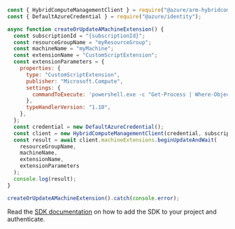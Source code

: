 ```javascript
const { HybridComputeManagementClient } = require("@azure/arm-hybridcompute");
const { DefaultAzureCredential } = require("@azure/identity");

async function createOrUpdateAMachineExtension() {
  const subscriptionId = "{subscriptionId}";
  const resourceGroupName = "myResourceGroup";
  const machineName = "myMachine";
  const extensionName = "CustomScriptExtension";
  const extensionParameters = {
    properties: {
      type: "CustomScriptExtension",
      publisher: "Microsoft.Compute",
      settings: {
        commandToExecute: 'powershell.exe -c "Get-Process | Where-Object { $_.CPU -lt 100 }"',
      },
      typeHandlerVersion: "1.10",
    },
  };
  const credential = new DefaultAzureCredential();
  const client = new HybridComputeManagementClient(credential, subscriptionId);
  const result = await client.machineExtensions.beginUpdateAndWait(
    resourceGroupName,
    machineName,
    extensionName,
    extensionParameters
  );
  console.log(result);
}

createOrUpdateAMachineExtension().catch(console.error);
```

Read the [SDK documentation](https://github.com/Azure/azure-sdk-for-js/blob/%40azure%2Farm-hybridcompute_3.1.0-beta.1/sdk/hybridcompute/arm-hybridcompute/README.md) on how to add the SDK to your project and authenticate.
